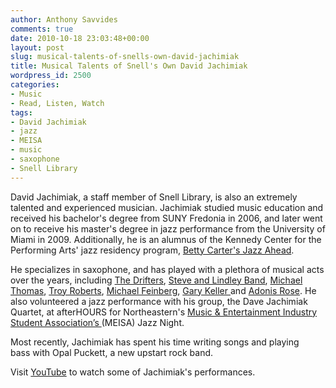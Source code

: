 ```yaml
---
author: Anthony Savvides
comments: true
date: 2010-10-18 23:03:48+00:00
layout: post
slug: musical-talents-of-snells-own-david-jachimiak
title: Musical Talents of Snell's Own David Jachimiak
wordpress_id: 2500
categories:
- Music
- Read, Listen, Watch
tags:
- David Jachimiak
- jazz
- MEISA
- music
- saxophone
- Snell Library
---
```


David Jachimiak, a staff member of Snell Library, is also an extremely talented and experienced musician. Jachimiak studied music education and received his bachelor's degree from SUNY Fredonia in 2006, and later went on to receive his master's degree in jazz performance from the University of Miami in 2009. Additionally, he is an alumnus of the Kennedy Center for the Performing Arts' jazz residency program, [Betty Carter's Jazz Ahead](http://www.kennedy-center.org/programs/jazz/jazzahead/JazzAheadPR08.pdf).

He specializes in saxophone, and has played with a plethora of musical acts over the years, including [The Drifters](http://en.wikipedia.org/wiki/The_Drifters), [Steve and Lindley Band](http://steveandlindley.com/), [Michael Thomas](http://www.myspace.com/mtsaxguy), [Troy Roberts](http://www.troyroberts.com/), [Michael Feinberg](http://www.michaelfeinbergmusic.com/), [Gary Keller ](http://www.garykeller.net/html/)and [Adonis Rose](http://www.allaboutjazz.com/php/musician.php?id=14855). He also volunteered a jazz performance with his group, the Dave Jachimiak Quartet, at afterHOURS for Northeastern's [Music & Entertainment Industry Student Association’s ](http://www.northeastern.edu/meisa/)(MEISA) Jazz Night. 

Most recently, Jachimiak has spent his time writing songs and playing bass with Opal Puckett, a new upstart rock band. 

Visit [YouTube](http://www.youtube.com/results?search_query=dave+jachimiak&aq=f) to watch some of Jachimiak's performances.
